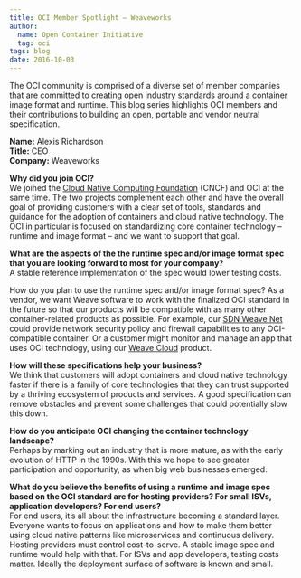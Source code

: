 ```yaml
---
title: OCI Member Spotlight – Weaveworks
author:
  name: Open Container Initiative
  tag: oci
tags: blog
date: 2016-10-03
---
```


The OCI community is comprised of a diverse set of member companies that are committed to creating open industry standards around a container image format and runtime. This blog series highlights OCI members and their contributions to building an open, portable and vendor neutral specification.  

**Name:** Alexis Richardson  
**Title:** CEO  
**Company:** Weaveworks  

**Why did you join OCI?**  
We joined the [Cloud Native Computing Foundation](https://cncf.io) (CNCF) and OCI at the same time. The two projects complement each other and have the overall goal of providing customers with a clear set of tools, standards and guidance for the adoption of containers and cloud native technology.  The OCI in particular is focused on standardizing core container technology – runtime and image format –  and we want to support that goal.

**What are the aspects of the the runtime spec and/or image format spec that you are looking forward to most for your company?**  
A stable reference implementation of the spec would lower testing costs.

How do you plan to use the runtime spec and/or image format spec?
As a vendor, we want Weave software to work with the finalized OCI standard in the future so that our products will be compatible with as many other container-related products as possible. For example, our [SDN Weave Net](https://www.weave.works/oss/net/) could provide network security policy and firewall capabilities to any OCI-compatible container. Or a customer might monitor and manage an app that uses OCI technology, using our [Weave Cloud](https://cloud.weave.works/signup) product.

**How will these specifications help your business?**  
We think that customers will adopt containers and cloud native technology faster if there is a family of core technologies that they can trust supported by a thriving ecosystem of products and services. A good specification can remove obstacles and prevent some challenges that could potentially slow this down.

**How do you anticipate OCI changing the container technology landscape?**  
Perhaps by marking out an industry that is more mature, as with the early evolution of HTTP in the 1990s. With this we hope to see greater participation and opportunity, as when big web businesses emerged.

**What do you believe the benefits of using a runtime and image spec based on the OCI standard are for hosting providers?  For small ISVs, application developers? For end users?**  
For end users, it’s all about the infrastructure becoming a standard layer. Everyone wants to focus on applications and how to make them better using cloud native patterns like microservices and continuous delivery. Hosting providers must control cost-to-serve. A stable image spec and runtime would help with that. For ISVs and app developers, testing costs matter. Ideally the deployment surface of software is known and small.
